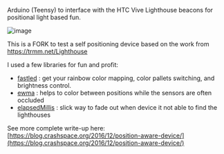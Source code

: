 Arduino (Teensy) to interface with the HTC Vive
Lighthouse beacons for positional light based fun.

![image](https://c7.staticflickr.com/1/91/30694821654_52a88c412c_n.jpg)

This is a FORK to test a self positioning device based on the work from https://trmm.net/Lighthouse


I used a few libraries for fun and profit: 

   * [fastled](https://www.pjrc.com/teensy/td_libs_FastSPI_LED.html) : get your rainbow color mapping, color pallets switching, and brightness control.
   * [ewma](https://github.com/CBMalloch/Arduino/tree/master/libraries/EWMA) : helps to color between positions while the sensors are often occluded
   * [elapsedMillis](http://playground.arduino.cc/Code/ElapsedMillis) : slick way to fade out when device it not able to find the lighthouses


See more complete write-up here:
[https://blog.crashspace.org/2016/12/position-aware-device/](https://blog.crashspace.org/2016/12/position-aware-device/)